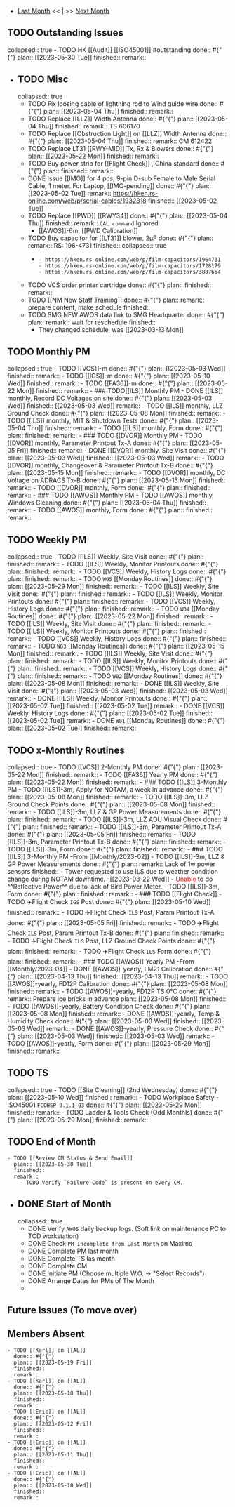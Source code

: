 - [Last Month]([[Monthly/2023-04]]) << | >> [Next Month]([[Monthly/2023-06]])
## TODO Outstanding Issues
collapsed:: true
	- TODO HK [[Audit]] [[ISO45001]] #outstanding
	  done:: #{"{"}
	  plan:: [[2023-05-30 Tue]]
	  finished::
	  remark::
- ## TODO Misc
  collapsed:: true
	- TODO Fix loosing cable of lightning rod to Wind guide wire
	  done:: #{"{"}
	  plan:: [[2023-05-04 Thu]] 
	  finished::
	  remark::
	- TODO Replace [[LLZ]] Width Antenna 
	  done:: #{"{"}
	  plan:: [[2023-05-04 Thu]] 
	  finished::
	  remark:: TS 606170
	- TODO Replace [[Obstruction Light]] on [[LLZ]] Width Antenna 
	  done:: #{"{"}
	  plan:: [[2023-05-04 Thu]] 
	  finished::
	  remark:: CM 612422
	- TODO Replace LT31 [[RWY-MID]]  Tx, Rx & Blowers
	  done:: #{"{"}
	  plan:: [[2023-05-22 Mon]] 
	  finished::
	  remark::
	- TODO Buy power strip for [[Flight Check]] , China standard
	  done:: #{"{"}
	  plan::
	  finished::
	  remark::
	- DONE Issue [[IMO]] for 4 pcs, 9-pin D-sub Female to Male Serial Cable, 1 meter. For Laptop, [[IMO-pending]] 
	  done:: #{"{"}
	  plan:: [[2023-05-02 Tue]] 
	  remark:: https://hken.rs-online.com/web/p/serial-cables/1932818
	  finished:: [[2023-05-02 Tue]]
	- TODO Replace [[PWD]] [[RWY34]] 
	  done:: #{"{"}
	  plan:: [[2023-05-04 Thu]] 
	  finished::
	  remark:: `CAL command` Ignored
		- [[AWOS]]-6m, [[PWD Calibration]]
	- TODO Buy capacitor for [[LT31]] blower,  2μF
	  done:: #{"{"}
	  plan::
	  remark:: RS: 196-4731
	  finished::
	  collapsed:: true
		- ```
		  - https://hken.rs-online.com/web/p/film-capacitors/1964731
		  - https://hken.rs-online.com/web/p/film-capacitors/1728179
		  - https://hken.rs-online.com/web/p/film-capacitors/3887664
		  ```
	- TODO VCS order printer cartridge 
	  done:: #{"{"}
	  plan::
	  finished::
	  remark::
	- TODO [[NM New Staff Training]] 
	  done:: #{"{"}
	  plan:: 
	  remark:: prepare content, make schedule
	  finished::
	- TODO SMG NEW AWOS data link to SMG Headquarter 
	  done:: #{"{"}
	  plan::
	  remark:: wait for reschedule
	  finished::
		- They changed schedule, was [[2023-03-13 Mon]]
## TODO Monthly PM
collapsed:: true
	- TODO [[VCS]]-m 
	  done:: #{"{"}
	  plan:: [[2023-05-03 Wed]] 
	  finished::
	  remark::
	- TODO [[IGS]]-m 
	  done:: #{"{"}
	  plan:: [[2023-05-10 Wed]] 
	  finished::
	  remark::
	- TODO [[FA36]]-m 
	  done:: #{"{"}
	  plan:: [[2023-05-22 Mon]] 
	  finished::
	  remark::
	- ### TODO[[ILS]]  Monthly PM
		- DONE [[ILS]] monthly, Record DC Voltages on site 
		  done:: #{"{"}
		  plan:: [[2023-05-03 Wed]] 
		  finished:: [[2023-05-03 Wed]] 
		  remark::
		- TODO [[ILS]] monthly, LLZ Ground Check 
		  done:: #{"{"}
		  plan:: [[2023-05-08 Mon]] 
		  finished::
		  remark::
		- TODO [[ILS]] monthly, MIT & Shutdown Tests 
		  done:: #{"{"}
		  plan:: [[2023-05-04 Thu]] 
		  finished::
		  remark::
		- TODO [[ILS]] monthly, Form 
		  done:: #{"{"}
		  plan:: 
		  finished::
		  remark::
	- ### TODO [[DVOR]] Monthly PM
		- TODO [[DVOR]] monthly, Parameter Printout Tx-A 
		  done:: #{"{"}
		  plan:: [[2023-05-05 Fri]] 
		  finished::
		  remark::
		- DONE [[DVOR]] monthly, Site Visit
		  done:: #{"{"}
		  plan:: [[2023-05-03 Wed]] 
		  finished:: [[2023-05-03 Wed]] 
		  remark::
		- TODO [[DVOR]] monthly, Changeover & Parameter Printout Tx-B 
		  done:: #{"{"}
		  plan:: [[2023-05-15 Mon]] 
		  finished::
		  remark::
		- TODO [[DVOR]] monthly, DC Voltage on ADRACS Tx-B
		  done:: #{"{"}
		  plan:: [[2023-05-15 Mon]] 
		  finished::
		  remark::
		- TODO [[DVOR]] monthly, Form 
		  done:: #{"{"}
		  plan:: 
		  finished::
		  remark::
	- ### TODO [[AWOS]] Monthly PM
		- TODO [[AWOS]] monthly, Windows Cleaning 
		  done:: #{"{"}
		  plan:: [[2023-05-04 Thu]] 
		  finished::
		  remark::
		- TODO [[AWOS]] monthly, Form 
		  done:: #{"{"}
		  plan:: 
		  finished::
		  remark::
## TODO Weekly PM
collapsed:: true
	- TODO [[ILS]] Weekly, Site Visit 
	  done:: #{"{"}
	  plan:: 
	  finished::
	  remark::
	- TODO [[ILS]] Weekly, Monitor Printouts 
	  done:: #{"{"}
	  plan:: 
	  finished::
	  remark::
	- TODO [[VCS]] Weekly, History Logs 
	  done:: #{"{"}
	  plan:: 
	  finished::
	  remark::
	- TODO `W05` [[Monday Routines]] 
	  done:: #{"{"}
	  plan:: [[2023-05-29 Mon]] 
	  finished::
	  remark::
	- TODO [[ILS]] Weekly, Site Visit 
	  done:: #{"{"}
	  plan::
	  finished::
	  remark::
	- TODO [[ILS]] Weekly, Monitor Printouts 
	  done:: #{"{"}
	  plan::
	  finished::
	  remark::
	- TODO [[VCS]] Weekly, History Logs 
	  done:: #{"{"}
	  plan::
	  finished::
	  remark::
	- TODO `W04` [[Monday Routines]] 
	  done:: #{"{"}
	  plan:: [[2023-05-22 Mon]] 
	  finished::
	  remark::
	- TODO [[ILS]] Weekly, Site Visit 
	  done:: #{"{"}
	  plan::
	  finished::
	  remark::
	- TODO [[ILS]] Weekly, Monitor Printouts 
	  done:: #{"{"}
	  plan::
	  finished::
	  remark::
	- TODO [[VCS]] Weekly, History Logs 
	  done:: #{"{"}
	  plan::
	  finished::
	  remark::
	- TODO `W03` [[Monday Routines]] 
	  done:: #{"{"}
	  plan:: [[2023-05-15 Mon]] 
	  finished::
	  remark::
	- TODO [[ILS]] Weekly, Site Visit 
	  done:: #{"{"}
	  plan::
	  finished::
	  remark::
	- TODO [[ILS]] Weekly, Monitor Printouts 
	  done:: #{"{"}
	  plan::
	  finished::
	  remark::
	- TODO [[VCS]] Weekly, History Logs 
	  done:: #{"{"}
	  plan::
	  finished::
	  remark::
	- TODO `W02` [[Monday Routines]] 
	  done:: #{"{"}
	  plan:: [[2023-05-08 Mon]] 
	  finished::
	  remark::
	- DONE [[ILS]] Weekly, Site Visit 
	  done:: #{"{"}
	  plan:: [[2023-05-03 Wed]] 
	  finished:: [[2023-05-03 Wed]] 
	  remark::
	- DONE [[ILS]] Weekly, Monitor Printouts 
	  done:: #{"{"}
	  plan:: [[2023-05-02 Tue]] 
	  finished:: [[2023-05-02 Tue]] 
	  remark::
	- DONE [[VCS]] Weekly, History Logs 
	  done:: #{"{"}
	  plan:: [[2023-05-02 Tue]] 
	  finished:: [[2023-05-02 Tue]] 
	  remark::
	- DONE `W01` [[Monday Routines]] 
	  done:: #{"{"}
	  plan:: [[2023-05-02 Tue]] 
	  finished::
	  remark::
## TODO x-Monthly Routines
collapsed:: true
	- TODO [[VCS]] 2-Monthly PM 
	  done:: #{"{"}
	  plan:: [[2023-05-22 Mon]] 
	  finished::
	  remark::
	- TODO [[FA36]] Yearly PM 
	  done:: #{"{"}
	  plan:: [[2023-05-22 Mon]] 
	  finished::
	  remark::
	- ### TODO [[ILS]] 3-Monthly PM
		- TODO [[ILS]]-3m, Apply for NOTAM, a week in advance 
		  done:: #{"{"}
		  plan:: [[2023-05-08 Mon]] 
		  finished::
		  remark::
		- TODO [[ILS]]-3m, LLZ Ground Check Points 
		  done:: #{"{"}
		  plan:: [[2023-05-08 Mon]] 
		  finished::
		  remark::
		- TODO [[ILS]]-3m, LLZ & GP Power Measurements 
		  done:: #{"{"}
		  plan:: 
		  finished::
		  remark::
		- TODO [[ILS]]-3m, LLZ ADU Visual Check
		  done:: #{"{"}
		  plan:: 
		  finished::
		  remark::
		- TODO [[ILS]]-3m, Parameter Printout Tx-A
		  done:: #{"{"}
		  plan:: [[2023-05-05 Fri]] 
		  finished::
		  remark::
		- TODO [[ILS]]-3m, Parameter Printout Tx-B
		  done:: #{"{"}
		  plan::
		  finished::
		  remark::
		- TODO [[ILS]]-3m, Form 
		  done:: #{"{"}
		  plan:: 
		  finished::
		  remark::
	- ### TODO [[ILS]] 3-Monthly PM -From [[Monthly/2023-02]]
		- TODO [[ILS]]-3m, LLZ & GP Power Measurements 
		  done:: #{"{"}
		  plan::
		  remark:: Lack of 1w power sensors
		  finished::
			- Tower requested to use ILS due to weather condition change during NOTAM downtime. -[[2023-03-22 Wed]]
			- <span style='color: red'>Unable</span>
			   to do ^^Reflective Power^^ due to lack of Bird Power Meter.
		- TODO [[ILS]]-3m, Form 
		  done:: #{"{"}
		  plan::
		  finished::
		  remark::
	- ### TODO [[Flight Check]]
		- TODO ✈️Flight Check `IGS` Post
		  done:: #{"{"}
		  plan:: [[2023-05-10 Wed]] 
		  finished::
		  remark::
		- TODO ✈️Flight Check `ILS` Post, Param Printout Tx-A 
		  done:: #{"{"}
		  plan:: [[2023-05-05 Fri]] 
		  finished::
		  remark::
		- TODO ✈️Flight Check `ILS` Post, Param Printout Tx-B 
		  done:: #{"{"}
		  plan::
		  finished::
		  remark::
		- TODO ✈️Flight Check `ILS` Post, LLZ Ground Check Points
		  done:: #{"{"}
		  plan::
		  finished::
		  remark::
		- TODO ✈️Flight Check `ILS` Form 
		  done:: #{"{"}
		  plan::
		  finished::
		  remark::
	- ### TODO [[AWOS]] Yearly PM -From [[Monthly/2023-04]]
		- DONE [[AWOS]]-yearly, LM21 Calibration
		  done:: #{"{"}
		  plan:: [[2023-04-13 Thu]]
		  finished:: [[2023-04-13 Thu]]
		  remark::
		- TODO [[AWOS]]-yearly, FD12P Calibration
		  done:: #{"{"}
		  plan:: [[2023-05-08 Mon]] 
		  finished::
		  remark::
		- TODO [[AWOS]]-yearly, FD12P TS 0℃
		  done:: #{"{"}
		  remark:: Prepare ice bricks in advance
		  plan:: [[2023-05-08 Mon]] 
		  finished::
		- TODO [[AWOS]]-yearly, Battery Condition Check
		  done:: #{"{"}
		  plan:: [[2023-05-08 Mon]] 
		  finished::
		  remark::
		- DONE [[AWOS]]-yearly, Temp & Humidity Check
		  done:: #{"{"}
		  plan:: [[2023-05-03 Wed]]
		  finished:: [[2023-05-03 Wed]] 
		  remark::
		- DONE [[AWOS]]-yearly, Pressure Check
		  done:: #{"{"}
		  plan:: [[2023-05-03 Wed]]
		  finished:: [[2023-05-03 Wed]] 
		  remark::
		- TODO [[AWOS]]-yearly, Form
		  done:: #{"{"}
		  plan:: [[2023-05-29 Mon]] 
		  finished::
		  remark::
## TODO TS
collapsed:: true
	- TODO [[Site Cleaning]] (2nd Wednesday) 
	  done:: #{"{"}
	  plan:: [[2023-05-10 Wed]] 
	  finished::
	  remark::
	- TODO Workplace Safety -ISO45001 `FCOHSP 9.1.1-03`
	  done:: #{"{"}
	  plan:: [[2023-05-29 Mon]] 
	  finished::
	  remark::
	- TODO Ladder & Tools Check (Odd Monthls)
	  done:: #{"{"}
	  plan:: [[2023-05-29 Mon]] 
	  finished::
	  remark::
## TODO End of Month
	- TODO [[Review CM Status & Send Email]]
	  plan:: [[2023-05-30 Tue]] 
	  finished::
	  remark::
		- TODO Verify `Failure Code` is present on every CM.
- ## DONE Start of Month
  collapsed:: true
	- DONE Verify `AWOS` daily backup logs. (Soft link on maintenance PC to TCD workstation)
	- DONE Check `PM Incomplete from Last Month` on Maximo
	- DONE Complete PM last month
	- DONE Complete TS las month
	- DONE Complete CM
	- DONE Initiate PM (Choose multiple W.O. -> "Select Records")
	- DONE Arrange Dates for PMs of The Month
	-
## Future Issues (To move over)
## Members Absent
	- TODO [[Karl]] on [[AL]] 
	  done:: #{"{"}
	  plan:: [[2023-05-19 Fri]]
	  finished::
	  remark::
	- TODO [[Karl]] on [[AL]] 
	  done:: #{"{"}
	  plan:: [[2023-05-18 Thu]]
	  finished::
	  remark::
	- TODO [[Eric]] on [[AL]] 
	  done:: #{"{"}
	  plan:: [[2023-05-12 Fri]]
	  finished::
	  remark::
	- TODO [[Eric]] on [[AL]] 
	  done:: #{"{"}
	  plan:: [[2023-05-11 Thu]]
	  finished::
	  remark::
	- TODO [[Eric]] on [[AL]] 
	  done:: #{"{"}
	  plan:: [[2023-05-10 Wed]]
	  finished::
	  remark::